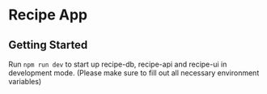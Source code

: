 # Recipe App

## Getting Started

Run `npm run dev` to start up recipe-db, recipe-api and recipe-ui in development mode. (Please make sure to fill out all necessary environment variables)
